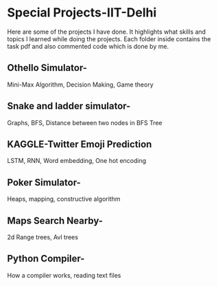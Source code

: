 # Special Projects-IIT-Delhi
Here are some of the projects I have done. It highlights what skills and topics I learned while doing the projects. Each folder inside contains the task pdf and also commented code which is done by me. 
## Othello Simulator-
Mini-Max Algorithm, Decision Making, Game theory
## Snake and ladder simulator-
Graphs, BFS, Distance between two nodes in BFS Tree 
## KAGGLE-Twitter Emoji Prediction
LSTM, RNN, Word embedding, One hot encoding
## Poker Simulator-
Heaps, mapping, constructive algorithm
## Maps Search Nearby-
2d Range trees, Avl trees
## Python Compiler-
How a compiler works, reading text files
